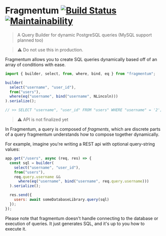 # Fragmentum [![Build Status](https://travis-ci.org/NLincoln/fragmentum.svg?branch=master)](https://travis-ci.org/NLincoln/fragmentum) [![Maintainability](https://api.codeclimate.com/v1/badges/97edcdd4747c26ca32ef/maintainability)](https://codeclimate.com/github/NLincoln/fragmentum/maintainability)

> A Query Builder for dynamic PostgreSQL queries (MySQL support planned too)

> :warning: Do not use this in production.

Fragmentum allows you to create SQL queries dynamically based off of an array of conditions with ease.

```js
import { builder, select, from, where, bind, eq } from "fragmentum";

builder(
  select("username", "user_id"),
  from("users"),
  where(eq("username", bind("username", NLincoln)))
).serialize();

// >> SELECT "username", "user_id" FROM "users" WHERE "username" = '2';
```

> :warning: API is not finalized yet

In Fragmentum, a query is composed of _fragments_, which are discrete parts of a query fragmentum understands
how to compose together dynamically.

For example, imagine you're writing a REST api with optional query-string values:

```js
app.get("/users", async (req, res) => {
  const sql = builder(
    select("username", "user_id"),
    from("users"),
    req.query.username &&
      where(eq("username", bind("username", req.query.username)))
  ).serialize();

  res.send({
    users: await someDatabaseLibrary.query(sql)
  });
});
```

Please note that fragmentum doesn't handle connecting to the database or execution of queries. It just generates SQL, and
it's up to you how to execute it.
